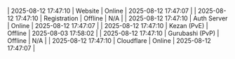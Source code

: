 | 2025-08-12 17:47:10 | Website | Online | 2025-08-12 17:47:07 |
| 2025-08-12 17:47:10 | Registration | Offline | N/A |
| 2025-08-12 17:47:10 | Auth Server | Online | 2025-08-12 17:47:07 |
| 2025-08-12 17:47:10 | Kezan (PvE) | Offline | 2025-08-03 17:58:02 |
| 2025-08-12 17:47:10 | Gurubashi (PvP) | Offline | N/A |
| 2025-08-12 17:47:10 | Cloudflare | Online | 2025-08-12 17:47:07 |
